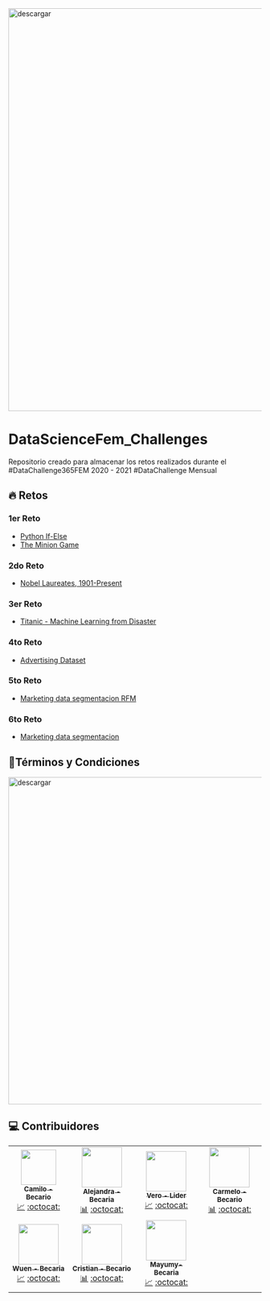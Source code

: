 <img src="https://i.ibb.co/DWSqtc1/Encabezado.png" alt="descargar" border="0" width=800px>

# DataScienceFem_Challenges
Repositorio creado para almacenar los retos realizados durante el #DataChallenge365FEM 2020 - 2021 #DataChallenge Mensual

## 🔥 Retos

### 1er Reto
- [Python If-Else](https://github.com/MayumyCH/datasciencefem-datachallenge-monthly/blob/main/1.%20python_if_else/python_if_else.ipynb)
- [The Minion Game](https://github.com/MayumyCH/datasciencefem-datachallenge-monthly/tree/main/1.%20the_minion_game)

### 2do Reto
- [Nobel Laureates, 1901-Present](https://github.com/MayumyCH/datasciencefem-datachallenge-monthly/tree/main/2.%20nobel_laureates_1901_present)

### 3er Reto
- [Titanic - Machine Learning from Disaster](https://github.com/MayumyCH/datasciencefem-datachallenge-monthly/tree/main/3.%20titanic_machine_learning_from_disaster)

### 4to Reto
- [Advertising Dataset](https://github.com/MayumyCH/datasciencefem-datachallenge-monthly/tree/main/4.%20advertising_multiple_linear_regression)

### 5to Reto
- [Marketing data segmentacion RFM]()

### 6to Reto
- [Marketing data segmentacion](https://github.com/MayumyCH/datasciencefem-datachallenge-monthly/tree/main/6.%20marketing_data_segmentation_python)


## 📌Términos y Condiciones

<img src="https://ci6.googleusercontent.com/proxy/rl5uOwDqkx8Qc_5uhWuGG-XIQ7iVDkjk2b1dhYcOw4fYdK5ApIaZ1LzYlcKvUICH6jy_dKFfqOvp4T4k9XCGejU60VxQnxeWSEHeH3Uj0rlgY-28sk3MczFcxRpqQy8sCckG37NVk46N6vzRxFwzOcMLh4iIvg=s0-d-e1-ft#https://mcusercontent.com/2c38fca3e79a26b38a102bd24/images/98c6754e-68ac-4103-8a7d-c694afcf0e0b.png" alt="descargar" border="0" width=650px>

## 💻 Contribuidores 

<table>
  <tr>
    <td align="center">
        <a href="#Foto">
            <img src="https://raw.githubusercontent.com/MayumyCH/dsfem_datachallenge_monthly/main/assets/miembros/camilo.jpg"  height="70px" alt="" target="_blank"/>
            <br /><sub><b>Camilo - Becario</b></sub>
        </a>
        <br />
        <a href="#analisis" title="Analisis">📈</a> 
        <a href="#github" title="Github">:octocat:</a>
    </td>
    <td align="center">
        <a href="#Foto">
            <img src="https://raw.githubusercontent.com/MayumyCH/dsfem_datachallenge_monthly/main/assets/miembros/alejandra.jpg" target="_blank"  height="80px" alt=""/>
            <br /><sub><b>Alejandra - Becaria</b> </sub>
        </a>
        <br />
        <a href="#analisis" title="Analisis">📊</a> 
        <a href="#github" title="Github">:octocat:</a>
    </td>
    <td align="center">
        <a href="#Foto">
            <img src="https://raw.githubusercontent.com/MayumyCH/dsfem_datachallenge_monthly/main/assets/miembros/vero.jpg" target="_blank"  height="80px" alt=""/>
            <br /><sub><b>Vero - Lider</b> </sub>
        </a>
        <br />
        <a href="#analisis" title="Analisis">📈</a> 
        <a href="#github" target="_blank" title="Github">:octocat:</a>
    </td>
    <td align="center">
        <a href="#Foto">
            <img src="https://raw.githubusercontent.com/MayumyCH/dsfem_datachallenge_monthly/main/assets/miembros/carmelo.jpg" target="_blank" height="80px" alt=""/>
            <br /><sub><b>Carmelo - Becario</b></sub>
        </a>
        <br />
        <a href="#analisis" title="Analisis">📊</a> 
        <a href="#github" target="_blank" title="Github">:octocat:</a>
    </td>
  </tr>
  <tr>
    <td align="center">
        <a href="#Foto">
            <img src="https://raw.githubusercontent.com/MayumyCH/dsfem_datachallenge_monthly/main/assets/miembros/wuen.jpg" height="80px" alt="" target="_blank"/>
            <br /><sub><b>Wuen - Becaria</b></sub>
        </a>
        <br />
        <a href="#analisis" title="Analisis">📈</a> 
        <a href="#github" target="_blank" title="Github">:octocat:</a>
    </td>
    <td align="center">
        <a href="#Foto">
            <img src="https://raw.githubusercontent.com/MayumyCH/dsfem_datachallenge_monthly/main/assets/miembros/cristian.jpg" target="_blank" height="80px" alt=""/>
            <br /><sub><b>Cristian - Becario</b> </sub>
        </a>
        <br />
        <a href="#analisis" title="Analisis">📊</a> 
        <a href="#github" title="Github">:octocat:</a>
    </td>
    <td align="center">
        <a href="#Foto">
            <img src="https://raw.githubusercontent.com/MayumyCH/dsfem_datachallenge_monthly/main/assets/miembros/mayu.jpg" target="_blank" height="80px" alt=""/>
            <br /><sub><b>Mayumy- Becaria</b></sub>
        </a>
        <br />
        <a href="#analisis" title="Analisis">📈</a> 
        <a href="#github" target="_blank" title="Github">:octocat:</a>
    </td>
  </tr>
</table>
